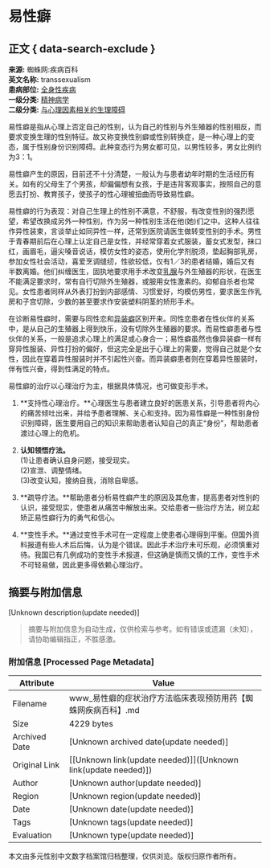 # 易性癖

## 正文 { data-search-exclude }


**来源:** 蜘蛛网:疾病百科  
**英文名称:** transsexualism  
**患病部位:** [全身性疾病](https://www.iweeeb.com/diseases/locus-%E5%85%A8%E8%BA%AB%E6%80%A7%E7%96%BE%E7%97%85/)  
**一级分类:** [精神病学](https://www.iweeeb.com/diseases/cat1-%E7%B2%BE%E7%A5%9E%E7%97%85%E5%AD%A6/)  
**二级分类:** [与心理因素相关的生理障碍](https://www.iweeeb.com/diseases/cat1-%E7%B2%BE%E7%A5%9E%E7%97%85%E5%AD%A6/cat2-%E4%B8%8E%E5%BF%83%E7%90%86%E5%9B%A0%E7%B4%A0%E7%9B%B8%E5%85%B3%E7%9A%84%E7%94%9F%E7%90%86%E9%9A%9C%E7%A2%8D/)  

易性癖是指从心理上否定自己的性别，认为自己的性别与外生殖器的性别相反，而要求变换生理的性别特征。故又称变换性别癖或性别转换症，是一种心理上的变态，属于性别身份识别障碍。此种变态行为男女都可见，以男性较多，男女比例约为3：1。

易性癖产生的原因，目前还不十分清楚，一般认为与患者幼年时期的生活经历有关。如有的父母生了个男孩，却偏偏想有女孩，于是违背客观事实，按照自己的意愿去打扮、教育孩子，使孩子的性心理被扭曲而导致易性癖。

易性癖的行为表现：对自己生理上的性别不满意，不舒服，有改变性别的强烈愿望，希望改换成另外一种性别，作为另一种性别生活在他(她)们之中。这种人往往作异性装束，言谈举止如同异性一样，还常到医院请医生做转变性别的手术。男性于青春期前后在心理上认定自己是女性，并经常穿着女式服装，蓄女式发型，抹口红，画眉毛，逼尖嗓音说话，模仿女性的姿态，使用化学剂脱须，垫起胸部乳房，参加女性社会活动，喜爱烹调缝纫，性欲较低，仅有1／3的患者结婚，婚后又有半数离婚。他们纠缠医生，固执地要求用手术改变[乳腺](https://www.iweeeb.com/w/%E4%B9%B3%E8%85%BA)与外生殖器的形状，在医生不能满足要求时，常有自行切除外生殖器，或服用女性激素的。抑郁自杀者也常见。女性患者同样从外表打扮到内部感情、习惯爱好，均模仿男性，要求医生作乳房和子宫切除，少数的甚至要求作安装塑料阴茎的矫形手术。

在诊断易性癖时，需要与同性恋和[异装癖](https://www.iweeeb.com/w/%E5%BC%82%E8%A3%85%E7%99%96)区别开来。同性恋患者在性伙伴的关系中，是从自己的生殖器上得到快乐，没有切除外生殖器的要求。而易性癖患者与性伙伴的关系，一般是追求心理上的满足或心身合一；易性癖虽然也像异装癖一样有穿异性服装、异性打扮的偏好，但这完全是出于心理上的需要，觉得自己就是个女性，因此在穿着异性服装时并不引起性兴奋。而异装癖患者则在穿着异性服装时，伴有性兴奋，得到性满足的特点。

易性癖的治疗以心理治疗为主，根据具体情况，也可做变形手术。

1. **支持性心理治疗。**心理医生与患者建立良好的医患关系，引导患者将内心的痛苦倾吐出来，并给予患者理解、关心和支持。因为易性癖是一种性别身份识别障碍，医生要用自己的知识来帮助患者认知自己的真正“身份”，帮助患者渡过心理上的危机。
   
2. **认知领悟疗法。**  
   (1)让患者确认自身问题，接受现实。  
   (2)宣泄、调整情绪。  
   (3)改变认知，接纳自我，消除自卑感。
   
3. **疏导疗法。**帮助患者分析易性癖产生的原因及其危害，提高患者对性别的认识，接受现实，使患者从痛苦中解放出来。交给患者一些治疗方法，树立起矫正易性癖行为的勇气和信心。

4. **变性手术。**通过变性手术可在一定程度上使患者心理得到平衡。但国外资料报道有些人术后后悔，认为是个错误。因此手术治疗未可乐观，必须慎重对待。我国已有几例成功的变性手术报道，但这确是慎而又慎的工作，变性手术不可轻易做，因此更多得依赖心理治疗。
<!-- tcd_original_link http://www.iweeeb.com/w/%E6%98%93%E6%80%A7%E7%99%96 -->


## 摘要与附加信息

<!-- tcd_abstract -->
[Unknown description(update needed)]
<!-- tcd_abstract_end -->

> 摘要与附加信息为自动生成，仅供检索与参考。如有错误或遗漏（未知），请协助编辑指正，不胜感激。

### 附加信息 [Processed Page Metadata]

| Attribute       | Value                                  |
|-----------------|----------------------------------------|
| Filename        | www_易性癖的症状治疗方法临床表现预防用药【蜘蛛网疾病百科】.md                             |
| Size            | 4229 bytes                           |
| Archived Date   | [Unknown archived date(update needed)]                             |
| Original Link   | [[Unknown link(update needed)]]([Unknown link(update needed)])                       |
| Author          | [Unknown author(update needed)]                               |
| Region          | [Unknown region(update needed)]                               |
| Date            | [Unknown date(update needed)]                                 |
| Tags            | [Unknown tags(update needed)]                                 |
| Evaluation            | [Unknown type(update needed)]                                 |
<!-- tcd_table_end -->

本文由多元性别中文数字档案馆归档整理，仅供浏览。版权归原作者所有。
